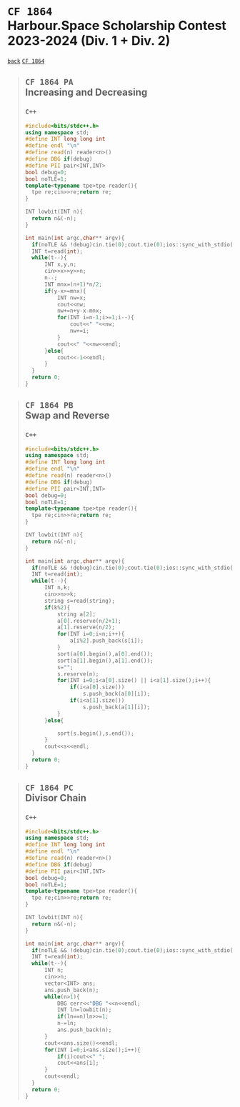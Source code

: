 <link id="style_css" rel="stylesheet" type="text/css" href="/OJ_ans/style.css">

# `CF 1864`<br>Harbour.Space Scholarship Contest 2023-2024 (Div. 1 + Div. 2)
[`back`](../) [`CF 1864`](https://codeforces.com/contest/1864)

> ## `CF 1864 PA`<br>Increasing and Decreasing
> ### `C++`
> ```c++
> #include<bits/stdc++.h>
> using namespace std;
> #define INT long long int
> #define endl "\n"
> #define read(n) reader<n>()
> #define DBG if(debug)
> #define PII pair<INT,INT>
> bool debug=0;
> bool noTLE=1;
> template<typename tpe>tpe reader(){
> 	tpe re;cin>>re;return re;
> }
> 
> INT lowbit(INT n){
> 	return n&(-n);
> }
> 
> int main(int argc,char** argv){
> 	if(noTLE && !debug)cin.tie(0);cout.tie(0);ios::sync_with_stdio(0);
> 	INT t=read(int);
> 	while(t--){
> 		INT x,y,n;
> 		cin>>x>>y>>n;
> 		n--;
> 		INT mnx=(n+1)*n/2;
> 		if(y-x>=mnx){
> 			INT nw=x;
> 			cout<<nw;
> 			nw+=n+y-x-mnx;
> 			for(INT i=n-1;i>=1;i--){
> 				cout<<" "<<nw;
> 				nw+=i;
> 			}
> 			cout<<" "<<nw<<endl;
> 		}else{
> 			cout<<-1<<endl;
> 		}
> 	}
> 	return 0;
> }
> ```

> ## `CF 1864 PB`<br>Swap and Reverse
> ### `C++`
> ```c++
> #include<bits/stdc++.h>
> using namespace std;
> #define INT long long int
> #define endl "\n"
> #define read(n) reader<n>()
> #define DBG if(debug)
> #define PII pair<INT,INT>
> bool debug=0;
> bool noTLE=1;
> template<typename tpe>tpe reader(){
> 	tpe re;cin>>re;return re;
> }
> 
> INT lowbit(INT n){
> 	return n&(-n);
> }
> 
> int main(int argc,char** argv){
> 	if(noTLE && !debug)cin.tie(0);cout.tie(0);ios::sync_with_stdio(0);
> 	INT t=read(int);
> 	while(t--){
> 		INT n,k;
> 		cin>>n>>k;
> 		string s=read(string);
> 		if(k%2){
> 			string a[2];
> 			a[0].reserve(n/2+1);
> 			a[1].reserve(n/2);
> 			for(INT i=0;i<n;i++){
> 				a[i%2].push_back(s[i]);
> 			}
> 			sort(a[0].begin(),a[0].end());
> 			sort(a[1].begin(),a[1].end());
> 			s="";
> 			s.reserve(n);
> 			for(INT i=0;i<a[0].size() || i<a[1].size();i++){
> 				if(i<a[0].size())
> 					s.push_back(a[0][i]);
> 				if(i<a[1].size())
> 					s.push_back(a[1][i]);
> 			}
> 		}else{
> 
> 			sort(s.begin(),s.end());
> 		}
> 		cout<<s<<endl;
> 	}
> 	return 0;
> }
> ```

> ## `CF 1864 PC`<br>Divisor Chain
> ### `C++`
> ```c++
> #include<bits/stdc++.h>
> using namespace std;
> #define INT long long int
> #define endl "\n"
> #define read(n) reader<n>()
> #define DBG if(debug)
> #define PII pair<INT,INT>
> bool debug=0;
> bool noTLE=1;
> template<typename tpe>tpe reader(){
> 	tpe re;cin>>re;return re;
> }
> 
> INT lowbit(INT n){
> 	return n&(-n);
> }
> 
> int main(int argc,char** argv){
> 	if(noTLE && !debug)cin.tie(0);cout.tie(0);ios::sync_with_stdio(0);
> 	INT t=read(int);
> 	while(t--){
> 		INT n;
> 		cin>>n;
> 		vector<INT> ans;
> 		ans.push_back(n);
> 		while(n>1){
> 			DBG cerr<<"DBG "<<n<<endl;
> 			INT ln=lowbit(n);
> 			if(ln==n)ln>>=1;
> 			n-=ln;
> 			ans.push_back(n);
> 		}
> 		cout<<ans.size()<<endl;
> 		for(INT i=0;i<ans.size();i++){
> 			if(i)cout<<" ";
> 			cout<<ans[i];
> 		}
> 		cout<<endl;
> 	}
> 	return 0;
> }
> ```



